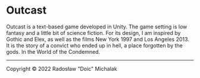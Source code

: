 # Outcast
Outcast is a text-based game developed in Unity. The game setting is low fantasy and a little bit of science fiction. For its design, I am inspired by Gothic and Elex, as well as the films New York 1997 and Los Angeles 2013. It is the story of a convict who ended up in hell, a place forgotten by the gods. In the World of the Condemned.

---

Copyright © 2022 Radosław "Doic" Michalak
